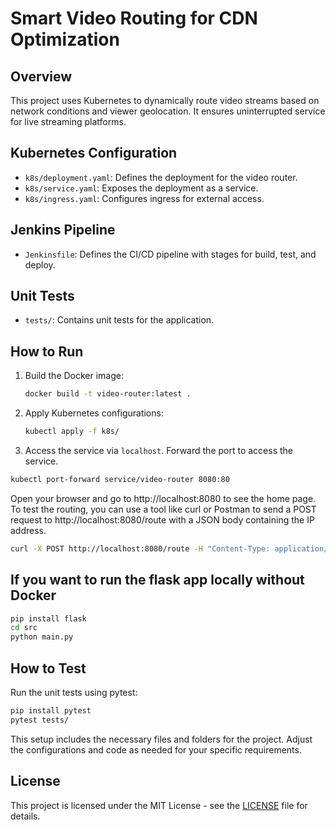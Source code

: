 # Smart Video Routing for CDN Optimization

## Overview
This project uses Kubernetes to dynamically route video streams based on network conditions and viewer geolocation. It ensures uninterrupted service for live streaming platforms.


## Kubernetes Configuration
- `k8s/deployment.yaml`: Defines the deployment for the video router.
- `k8s/service.yaml`: Exposes the deployment as a service.
- `k8s/ingress.yaml`: Configures ingress for external access.

## Jenkins Pipeline
- `Jenkinsfile`: Defines the CI/CD pipeline with stages for build, test, and deploy.

## Unit Tests
- `tests/`: Contains unit tests for the application.

## How to Run
1. Build the Docker image:
    ```sh
    docker build -t video-router:latest .
    ```
2. Apply Kubernetes configurations:
    ```sh
    kubectl apply -f k8s/
    ```
3. Access the service via `localhost`. Forward the port to access the service.
```sh
kubectl port-forward service/video-router 8080:80
 ```

Open your browser and go to http://localhost:8080 to see the home page.
To test the routing, you can use a tool like curl or Postman to send a POST request to http://localhost:8080/route with a JSON body containing the IP address.

```sh
curl -X POST http://localhost:8080/route -H "Content-Type: application/json" -d '{"ip": "8.8.8.8"}'
```

## If you want to run the flask app locally without Docker
```sh
pip install flask
cd src
python main.py
```

## How to Test
Run the unit tests using pytest:
```sh
pip install pytest
pytest tests/
```

This setup includes the necessary files and folders for the project. Adjust the configurations and code as needed for your specific requirements.

## License
This project is licensed under the MIT License - see the [LICENSE](LICENSE) file for details.
